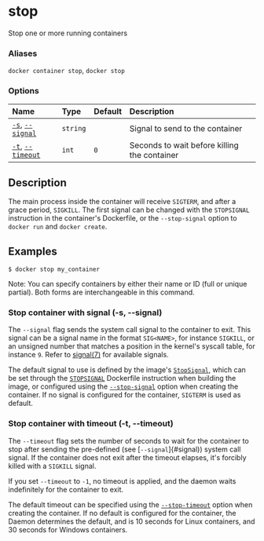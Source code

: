 # stop

<!---MARKER_GEN_START-->
Stop one or more running containers

### Aliases

`docker container stop`, `docker stop`

### Options

| Name                                      | Type     | Default | Description                                  |
|:------------------------------------------|:---------|:--------|:---------------------------------------------|
| [`-s`](#signal), [`--signal`](#signal)    | `string` |         | Signal to send to the container              |
| [`-t`](#timeout), [`--timeout`](#timeout) | `int`    | `0`     | Seconds to wait before killing the container |


<!---MARKER_GEN_END-->

## Description

The main process inside the container will receive `SIGTERM`, and after a grace
period, `SIGKILL`. The first signal can be changed with the `STOPSIGNAL`
instruction in the container's Dockerfile, or the `--stop-signal` option to
`docker run` and `docker create`.

## Examples

```console
$ docker stop my_container
```

Note: You can specify containers by either their name or ID (full or unique partial). Both forms are interchangeable in this command.

### <a name="signal"></a> Stop container with signal (-s, --signal)

The `--signal` flag sends the system call signal to the container to exit.
This signal can be a signal name in the format `SIG<NAME>`, for instance
`SIGKILL`, or an unsigned number that matches a position in the kernel's
syscall table, for instance `9`. Refer to [signal(7)](https://man7.org/linux/man-pages/man7/signal.7.html)
for available signals.

The default signal to use is defined by the image's [`StopSignal`](https://github.com/opencontainers/image-spec/blob/v1.1.0/config.md),
which can be set through the [`STOPSIGNAL`](https://docs.docker.com/reference/dockerfile/#stopsignal)
Dockerfile instruction when building the image, or configured using the
[`--stop-signal`](https://docs.docker.com/reference/cli/docker/container/run/#stop-signal)
option when creating the container. If no signal is configured for the
container, `SIGTERM` is used as default.

### <a name="timeout"></a> Stop container with timeout (-t, --timeout)

The `--timeout` flag sets the number of seconds to wait for the container
to stop after sending the pre-defined (see [`--signal`]{#signal)) system call signal.
If the container does not exit after the timeout elapses, it's forcibly killed
with a `SIGKILL` signal.

If you set `--timeout` to `-1`, no timeout is applied, and the daemon
waits indefinitely for the container to exit.

The default timeout can be specified using the [`--stop-timeout`](https://docs.docker.com/reference/cli/docker/container/run/#stop-timeout)
option when creating the container. If no default is configured for the container,
the Daemon determines the default, and is 10 seconds for Linux containers, and
30 seconds for Windows containers.
